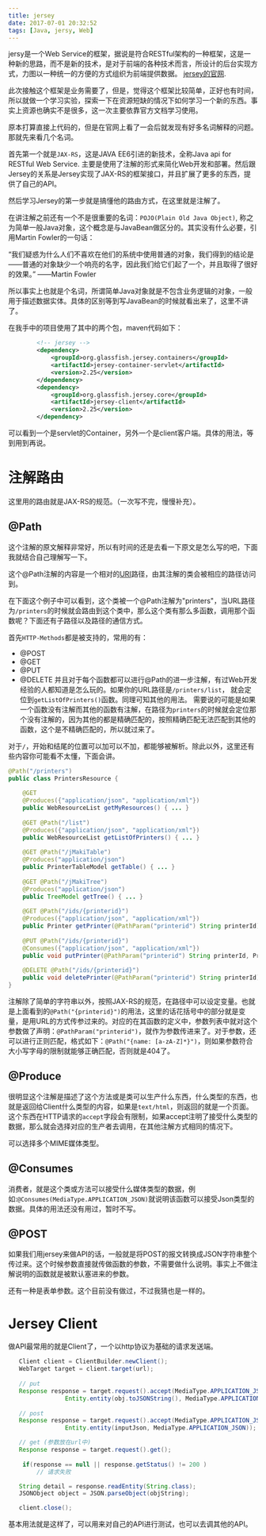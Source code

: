 ```yaml
---
title: jersey
date: 2017-07-01 20:32:52
tags: [Java, jersy, Web]
---
```


jersy是一个Web Service的框架，据说是符合RESTful架构的一种框架，这是一种新的思路，而不是新的技术，是对于前端的各种技术而言，所设计的后台实现方式，力图以一种统一的方便的方式组织为前端提供数据。
[jersey的官网](https://jersy.gtihub.io).

此次接触这个框架是业务需要了，但是，觉得这个框架比较简单，正好也有时间，所以就做一个学习实验，探索一下在资源短缺的情况下如何学习一个新的东西。事实上资源也确实不是很多，这一次主要依靠官方文档学习使用。

原本打算直接上代码的，但是在官网上看了一会后就发现有好多名词解释的问题。那就先来看几个名词。

首先第一个就是`JAX-RS`，这是JAVA EE6引进的新技术，全称Java api for RESTful Web Service. 主要是使用了注解的形式来简化Web开发和部署。然后跟Jersey的关系是Jersey实现了JAX-RS的框架接口，并且扩展了更多的东西，提供了自己的API。

然后学习Jersey的第一步就是搞懂他的路由方式，在这里就是注解了。

在讲注解之前还有一个不是很重要的名词：`POJO(Plain Old Java Object)`, 称之为简单一般Java对象，这个概念是与JavaBean做区分的。其实没有什么必要，引用Martin Fowler的一句话：

“我们疑惑为什么人们不喜欢在他们的系统中使用普通的对象，我们得到的结论是——普通的对象缺少一个响亮的名字，因此我们给它们起了一个，并且取得了很好的效果。”       ——Martin Fowler

所以事实上也就是个名词，所谓简单Java对象就是不包含业务逻辑的对象，一般用于描述数据实体。具体的区别等到写JavaBean的时候就看出来了，这里不讲了。


在我手中的项目使用了其中的两个包，maven代码如下：

```xml
        <!-- jersey -->
        <dependency>
            <groupId>org.glassfish.jersey.containers</groupId>
            <artifactId>jersey-container-servlet</artifactId>
            <version>2.25</version>
        </dependency>
        <dependency>
            <groupId>org.glassfish.jersey.core</groupId>
            <artifactId>jersey-client</artifactId>
            <version>2.25</version>
        </dependency>
```
可以看到一个是servlet的Container，另外一个是client客户端。具体的用法，等到用到再说。

# 注解路由

这里用的路由就是JAX-RS的规范。（一次写不完，慢慢补充）。

## @Path
这个注解的原文解释非常好，所以有时间的还是去看一下原文是怎么写的吧，下面我就结合自己理解写一下。

这个@Path注解的内容是一个相对的[URI](2017/URI)路径，由其注解的类会被相应的路径访问到。

在下面这个例子中可以看到，这个类被一个@Path注解为"printers"，当URL路径为`/printers`的时候就会路由到这个类中，那么这个类有那么多函数，调用那个函数呢？下面还有子路径以及路径的通信方式。

首先`HTTP-Methods`都是被支持的，常用的有：
- @POST
- @GET
- @PUT
- @DELETE
并且对于每个函数都可以进行@Path的进一步注解，有过Web开发经验的人都知道是怎么玩的。如果你的URL路径是`/printers/list`， 就会定位到`getListOfPrinters()`函数。同理可知其他的用法。
需要说的可能是如果一个函数没有注解而其他的函数有注解，在路径为`printers`的时候就会定位那个没有注解的，因为其他的都是精确匹配的，按照精确匹配无法匹配到其他的函数，这个是不精确匹配的，所以就过来了。

对于`/`，开始和结尾的位置可以加可以不加，都能够被解析。除此以外，这里还有些内容你可能看不太懂，下面会讲。

```java
@Path("/printers")
public class PrintersResource {
 
    @GET
    @Produces({"application/json", "application/xml"})
    public WebResourceList getMyResources() { ... }
 
    @GET @Path("/list")
    @Produces({"application/json", "application/xml"})
    public WebResourceList getListOfPrinters() { ... }
 
    @GET @Path("/jMakiTable")
    @Produces("application/json")
    public PrinterTableModel getTable() { ... }
 
    @GET @Path("/jMakiTree")
    @Produces("application/json")
    public TreeModel getTree() { ... }
 
    @GET @Path("/ids/{printerid}")
    @Produces({"application/json", "application/xml"})
    public Printer getPrinter(@PathParam("printerid") String printerId) { ... }
 
    @PUT @Path("/ids/{printerid}")
    @Consumes({"application/json", "application/xml"})
    public void putPrinter(@PathParam("printerid") String printerId, Printer printer) { ... }
 
    @DELETE @Path("/ids/{printerid}")
    public void deletePrinter(@PathParam("printerid") String printerId) { ... }
}
```
注解除了简单的字符串以外，按照JAX-RS的规范，在路径中可以设定变量。也就是上面看到的`@Path("{printerid}")`的用法，这里的话花括号中的部分就是变量，是用URL的方式传参过来的。对应的在其函数的定义中，参数列表中就对这个参数做了声明：`@PathParam("printerid")`，就作为参数传进来了。对于参数，还可以进行正则匹配，格式如下：`@Path("{name: [a-zA-Z]*}")`，则如果参数符合大小写字母的限制就能够正确匹配，否则就是404了。

## @Produce
很明显这个注解是描述了这个方法或是类可以生产什么东西，什么类型的东西，也就是返回给Client什么类型的内容，如果是`text/html`，则返回的就是一个页面。这个东西在HTTP请求的`accept`字段会有限制，如果accept注明了接受什么类型的数据，那么就会选择对应的生产者去调用，在其他注解方式相同的情况下。

可以选择多个MIME媒体类型。
## @Consumes
消费者，就是这个类或方法可以接受什么媒体类型的数据，例如:`@Consumes(MediaType.APPLICATION_JSON)`就说明该函数可以接受Json类型的数据。具体的用法还没有用过，暂时不写。

## @POST
如果我们用jersey来做API的话，一般就是将POST的报文转换成JSON字符串整个传过来。这个时候参数直接就传做函数的参数，不需要做什么说明。事实上不做注解说明的函数就是被默认塞进来的参数。

还有一种是表单参数。这个目前没有做过，不过我猜也是一样的。


# Jersey Client

做API最常用的就是Client了，一个以http协议为基础的请求发送端。
```java
   Client client = ClientBuilder.newClient();
   WebTarget target = client.target(url);
   
   // put
   Response response = target.request().accept(MediaType.APPLICATION_JSON_TYPE).put(
                Entity.entity(obj.toJSONString(), MediaType.APPLICATION_JSON_TYPE));
   
   // post
   Response response = target.request().accept(MediaType.APPLICATION_JSON_TYPE).post(
                Entity.entity(inputJson, MediaType.APPLICATION_JSON));

   // get (参数放在url中)
   Response response = target.request().get();
   
    if(response == null || response.getStatus() != 200 )
        // 请求失败

   String detail = response.readEntity(String.class);
   JSONObject object = JSON.parseObject(objString);

   client.close();
```
基本用法就是这样了，可以用来对自己的API进行测试，也可以去调其他的API。
